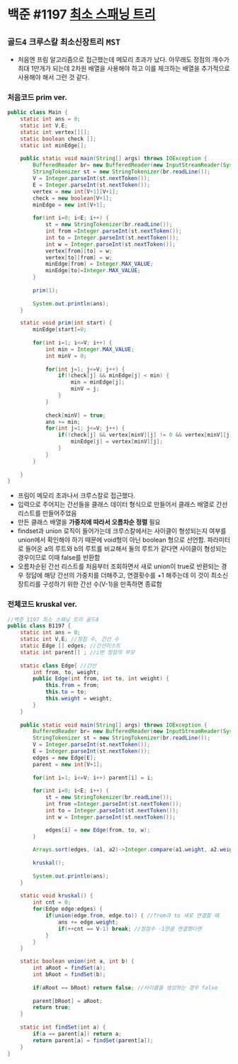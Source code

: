 # 백준 #1197 [최소 스패닝 트리](https://www.acmicpc.net/problem/1197)
`골드4` `크루스칼` `최소신장트리` `MST` 
---
- 처음엔 프림 알고리즘으로 접근했는데 메모리 초과가 났다. 아무래도 정점의 개수가 최대 1만개가 되는데 2차원 배열을 사용해야 하고 이를 체크하는 배열을 추가적으로 사용해야 해서 그런 것 같다. 
### 처음코드 prim ver.
```java
public class Main {
	static int ans = 0;
	static int V,E;
	static int vertex[][];
	static boolean check [];
	static int minEdge[];
	
	public static void main(String[] args) throws IOException {
		BufferedReader br= new BufferedReader(new InputStreamReader(System.in));
		StringTokenizer st = new StringTokenizer(br.readLine());
		V = Integer.parseInt(st.nextToken());
		E = Integer.parseInt(st.nextToken());
		vertex = new int[V+1][V+1];
		check = new boolean[V+1];
		minEdge = new int[V+1];
		
		for(int i=0; i<E; i++) {
			st = new StringTokenizer(br.readLine());
			int from =Integer.parseInt(st.nextToken());
			int to = Integer.parseInt(st.nextToken());
			int w = Integer.parseInt(st.nextToken());
			vertex[from][to] = w;
			vertex[to][from] = w;
			minEdge[from] = Integer.MAX_VALUE;
			minEdge[to]=Integer.MAX_VALUE;
		}
		
		prim(1);
		
		System.out.println(ans);
	}

	static void prim(int start) {
		minEdge[start]=0;
		
		for(int i=1; i<=V; i++) {
			int min = Integer.MAX_VALUE;
			int minV = 0;
			
			for(int j=1; j<=V; j++) {
				if(!check[j] && minEdge[j] < min) {
					min = minEdge[j];
					minV = j;
				}
			}
			
			check[minV] = true;
			ans += min;
			for(int j=1; j<=V; j++) {
				if(!check[j] && vertex[minV][j] != 0 && vertex[minV][j] < minEdge[j]) {
					minEdge[j] = vertex[minV][j];
				}
			}
		}
		
	}
}
```

- 프림이 메모리 초과나서 크루스칼로 접근했다.
- 입력으로 주어지는 간선들을 클래스 데이터 형식으로 만들어서 클래스 배열로 간선 리스트를 만들어주었음
- 만든 클래스 배열을 **가중치에 따라서 오름차순 정렬** 필요
- findset과 union 로직이 들어가는데 크루스칼에서는 사이클이 형성되는지 여부를 union에서 확인해야 하기 때문에 void형이 아닌 boolean 형으로 선언함. 파라미터로 들어온 a의 루트와 b의 루트를 비교해서 둘의 루트가 같다면 사이클이 형성되는 경우이므로 이때 false를 반환함
- 오름차순된 간선 리스트를 처음부터 조회하면서 새로 union이 true로 반환되는 경우 정답에 해당 간선의 가중치를 더해주고, 연결횟수를 +1 해주는데 이 것이 최소신장트리를 구성하기 위한 간선 수(V-1)을 만족하면 종료함
### 전체코드 kruskal ver.
```java
//백준 1197 최소 스패닝 트리 골드4
public class B1197 {
	static int ans = 0;
	static int V,E; //정점 수, 간선 수
	static Edge [] edges; //간선리스트
	static int parent[] ; //i번 정점의 부모
	
	static class Edge{ //간선
		int from, to, weight;
		public Edge(int from, int to, int weight) {
			this.from = from;
			this.to = to;
			this.weight = weight;
		}
	}
	
	public static void main(String[] args) throws IOException {
		BufferedReader br= new BufferedReader(new InputStreamReader(System.in));
		StringTokenizer st = new StringTokenizer(br.readLine());
		V = Integer.parseInt(st.nextToken());
		E = Integer.parseInt(st.nextToken());
		edges = new Edge[E];
		parent = new int[V+1];
		
		for(int i=1; i<=V; i++) parent[i] = i;
		
		for(int i=0; i<E; i++) {
			st = new StringTokenizer(br.readLine());
			int from =Integer.parseInt(st.nextToken());
			int to = Integer.parseInt(st.nextToken());
			int w = Integer.parseInt(st.nextToken());

			edges[i] = new Edge(from, to, w);
		}
		
		Arrays.sort(edges, (a1, a2)->Integer.compare(a1.weight, a2.weight)); //가중치로 오름차순 정렬
		
		kruskal();
		
		System.out.println(ans);
	}
	
	static void kruskal() {
		int cnt = 0;
		for(Edge edge:edges) {
			if(union(edge.from, edge.to)) { //from과 to 새로 연결할 때
				ans += edge.weight;
				if(++cnt == V-1) break; //정점수 -1만큼 연결했다면
			}
		}
	}

	static boolean union(int a, int b) {
		int aRoot = findSet(a);
		int bRoot = findSet(b);
		
		if(aRoot == bRoot) return false; //사이클을 생성하는 경우 false
		
		parent[bRoot] = aRoot;
		return true;
	}
	
	static int findSet(int a) {
		if(a == parent[a]) return a;
		return parent[a] = findSet(parent[a]);
	}
}

```
